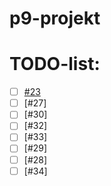 # p9-projekt
# TODO-list:
- [ ] [#23](https://github.com/Ravnholt7507/p9-projekt/issues/23)
- [ ] [#27]
- [ ] [#30]
- [ ] [#32]
- [ ] [#33]
- [ ] [#29]
- [ ] [#28]
- [ ] [#34]
